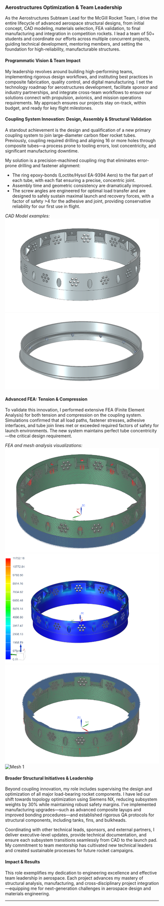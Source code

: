 ### Aerostructures Optimization & Team Leadership

As the Aerostructures Subteam Lead for the McGill Rocket Team, I drive the entire lifecycle of advanced aerospace structural designs, from initial concept, CAD modeling, materials selection, FEA validation, to final manufacturing and integration in competition rockets. I lead a team of 50+ students and coordinate our efforts across multiple concurrent projects, guiding technical development, mentoring members, and setting the foundation for high-reliability, manufacturable structures.

#### Programmatic Vision & Team Impact

My leadership revolves around building high-performing teams, implementing rigorous design workflows, and instituting best practices in composite fabrication, quality control, and digital manufacturing. I set the technology roadmap for aerostructures development, facilitate sponsor and industry partnerships, and integrate cross-team workflows to ensure our solutions connect with propulsion, avionics, and mission operations requirements. My approach ensures our projects stay on-track, within budget, and ready for key flight milestones.

#### Coupling System Innovation: Design, Assembly & Structural Validation

A standout achievement is the design and qualification of a new primary coupling system to join large-diameter carbon fiber rocket tubes. Previously, coupling required drilling and aligning 16 or more holes through composite tubes—a process prone to tooling errors, lost concentricity, and significant manufacturing downtime. 

My solution is a precision-machined coupling ring that eliminates error-prone drilling and fastener alignment:

- The ring epoxy-bonds (Loctite/Hysol EA-9394 Aero) to the flat part of each tube, with each flat ensuring a precise, concentric joint.
- Assembly time and geometric consistency are dramatically improved.
- The screw angles are engineered for optimal load transfer and are designed to safely sustain maximal launch and recovery forces, with a factor of safety >4 for the adhesive and joint, providing conservative reliability for our first use in flight.

*CAD Model examples:*
![Coupling CAD 1](assets/image-2.png)
![Coupling CAD 2](assets/image-3.png)

#### Advanced FEA: Tension & Compression

To validate this innovation, I performed extensive FEA (Finite Element Analysis) for both tension and compression on the coupling system. Simulations confirmed that all load paths, fastener stresses, adhesive interfaces, and tube join lines met or exceeded required factors of safety for launch environments. The new system maintains perfect tube concentricity—the critical design requirement.

*FEA and mesh analysis visualizations:*
![Tension Analysis](assets/Screenshot-2025-10-24-165057.png)
![Compression Analysis](assets/Screenshot-2025-10-24-165655.png)
![Stress Distribution](assets/Screenshot-2025-10-24-170527.png)
![Mesh 1](assets/Screenshot-2025-10-24-172238.jpg)

#### Broader Structural Initiatives & Leadership

Beyond coupling innovation, my role includes supervising the design and optimization of all major load-bearing rocket components. I have led our shift towards topology optimization using Siemens NX, reducing subsystem weights by 30% while maintaining robust safety margins. I’ve implemented manufacturing upgrades—such as advanced composite layups and improved bonding procedures—and established rigorous QA protocols for structural components, including tanks, fins, and bulkheads.

Coordinating with other technical leads, sponsors, and external partners, I deliver executive-level updates, provide technical documentation, and ensure each subsystem transitions seamlessly from CAD to the launch pad. My commitment to team mentorship has cultivated new technical leaders and created sustainable processes for future rocket campaigns.

#### Impact & Results

This role exemplifies my dedication to engineering excellence and effective team leadership in aerospace. Each project advances my mastery of structural analysis, manufacturing, and cross-disciplinary project integration—equipping me for next-generation challenges in aerospace design and materials engineering.

---
